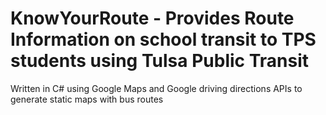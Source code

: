 KnowYourRoute - Provides Route Information on school transit to TPS students using Tulsa Public Transit
======================================================================================================
Written in C# using Google Maps and Google driving directions APIs to generate static maps with bus routes
